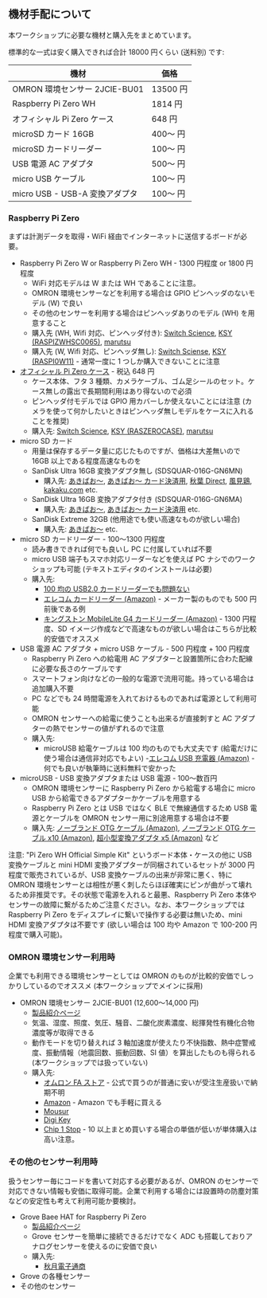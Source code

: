 ## 機材手配について

本ワークショップに必要な機材と購入先をまとめています。

標準的な一式は安く購入できれば合計 18000 円くらい (送料別) です:

| 機材                           | 価格     |
| ------------------------------ | -------- |
| OMRON 環境センサー 2JCIE-BU01  | 13500 円 |
| Raspberry Pi Zero WH           | 1814 円  |
| オフィシャル Pi Zero ケース    | 648 円   |
| microSD カード 16GB            | 400〜 円 |
| microSD カードリーダー         | 100〜 円 |
| USB 電源 AC アダプタ           | 500〜 円 |
| micro USB ケーブル             | 100〜 円 |
| micro USB - USB-A 変換アダプタ | 100〜 円 |

### Raspberry Pi Zero

まずは計測データを取得・WiFi 経由でインターネットに送信するボードが必要。

- Raspberry Pi Zero W or Raspberry Pi Zero WH - 1300 円程度 or 1800 円程度
  - WiFi 対応モデルは W または WH であることに注意。
  - OMRON 環境センサーなどを利用する場合は GPIO ピンヘッダのないモデル (W) で良い
  - その他のセンサーを利用する場合はピンヘッダありのモデル (WH) を用意すること
  - 購入先 (WH, Wifi 対応、ピンヘッダ付き): [Switch Science](https://www.switch-science.com/catalog/3646/), [KSY (RASPIZWHSC0065)](https://raspberry-pi.ksyic.com/main/index/pdp.id/406/pdp.open/406), [marutsu](https://www.marutsu.co.jp/pc/i/1320453/)
  - 購入先 (W, Wifi 対応、ピンヘッダ無し): [Switch Sciense](https://www.switch-science.com/catalog/3200/), [KSY (RASPI0W11)](https://raspberry-pi.ksyic.com/main/index/pdp.id/219) - 通常一度に 1 つしか購入できないことに注意
- [オフィシャル Pi Zero ケース](https://www.raspberrypi.org/products/raspberry-pi-zero-case/) - 税込 648 円
  - ケース本体、フタ 3 種類、カメラケーブル、ゴム足シールのセット。ケース無しの露出で長期間利用はあり得ないので必須
  - ピンヘッダ付モデルでは GPIO 用カバーしか使えないことには注意 (カメラを使って何かしたいときはピンヘッダ無しモデルをケースに入れることを推奨)
  - 購入先: [Switch Science](https://www.switch-science.com/catalog/3196/), [KSY (RASZEROCASE)](https://raspberry-pi.ksyic.com/main/index/pdp.id/225/pdp.open/225), [marutsu](https://www.marutsu.co.jp/pc/i/1320454/)
- micro SD カード
  - 用量は保存するデータ量に応じたものですが、価格は大差無いので 16GB 以上である程度高速なものを
  - SanDisk Ultra 16GB 変換アダプタ無し (SDSQUAR-016G-GN6MN)
    - 購入先: [あきばお〜](http://www.akibaoo.co.jp/c/item/0619659161354/), [あきばお〜 カード決済用](http://p.akibaoo.co.jp/c/item/0619659161354/), [秋葉 Direct](http://www.akibadirect.com/shopdetail/000000016811), [風見鶏](http://www.flashmemory.jp/shopdetail/000000016169/), [kakaku.com](https://kakaku.com/item/K0001162867/) etc.
  - SanDisk Ultra 16GB 変換アダプタ付き (SDSQUAR-016G-GN6MA)
    - 購入先: [あきばお〜](http://www.akibaoo.co.jp/c/item/0619659161347/), [あきばお〜 カード決済用](http://p.akibaoo.co.jp/c/item/0619659161347) etc.
  - SanDisk Extreme 32GB (他用途でも使い高速なものが欲しい場合)
    - 購入先: [あきばお〜](http://www.akibaoo.co.jp/c/item/0619659155827/) etc.
- micro SD カードリーダー - 100〜1300 円程度
  - 読み書きできれば何でも良いし PC に付属していれば不要
  - micro USB 端子もスマホ対応リーダーなどを使えば PC ナシでのワークショップも可能 (テキストエディタのインストールは必要)
  - 購入先:
    - [100 均の USB2.0 カードリーダーでも問題ない](https://tech.nikkeibp.co.jp/atcl/nxt/column/18/00424/101000004/)
    - [エレコム カードリーダー (Amazon)](https://www.amazon.co.jp/dp/B01NBHK133/) - メーカー製のものでも 500 円前後である例
    - [キングストン MobileLite G4 カードリーダー (Amazon)](https://www.amazon.co.jp/gp/product/B00KX4TORI/) - 1300 円程度、SD イメージ作成などで高速なものが欲しい場合はこちらが比較的安価でオススメ
- USB 電源 AC アダプタ + micro USB ケーブル - 500 円程度 + 100 円程度
  - Raspberry Pi Zero への給電用 AC アダプターと設置箇所に合わた配線に必要な長さのケーブルです
  - スマートフォン向けなどの一般的な電源で流用可能。持っている場合は追加購入不要
  - PC などでも 24 時間電源を入れておけるものであれば電源として利用可能
  - OMRON センサーへの給電に使うことも出来るが直接刺すと AC アダプターの熱でセンサーの値がずれるので注意
  - 購入先:
    - microUSB 給電ケーブルは 100 均のものでも大丈夫です (給電だけに使う場合は通信非対応でもよい) -[エレコム USB 充電器 (Amazon)](https://www.amazon.co.jp/dp/B01M073QDM/) - 何でも良いが執筆時に送料無料で安かった
- microUSB - USB 変換アダプタまたは USB 電源 - 100〜数百円
  - OMRON 環境センサーに Raspberry Pi Zero から給電する場合に micro USB から給電できるアダプターかケーブルを用意する
  - Raspberry Pi Zero とは USB ではなく BLE で無線通信するため USB 電源とケーブルを OMRON センサー用に別途用意する場合は不要
  - 購入先: [ノーブランド OTG ケーブル (Amazon)](https://www.amazon.co.jp/dp/B0074D3QCK/), [ノーブランド OTG ケーブル x10 (Amazon)](https://www.amazon.co.jp/dp/B07WYYSRN3/), [超小型変換アダプタ x5 (Amazon)](https://www.amazon.co.jp/gp/product/B01GFOOXO8/) など

注意: "Pi Zero WH Official Simple Kit" というボード本体・ケースの他に USB 変換ケーブルと mini HDMI 変換アダプターが同梱されているセットが 3000 円程度で販売されているが、USB 変換ケーブルの出来が非常に悪く、特に OMRON 環境センサーとは相性が悪く刺したらほぼ確実にピンが曲がって壊れるため非推奨です。その状態で電源を入れると最悪、Raspberry Pi Zero 本体やセンサーの故障に繋がるためご注意ください。なお、本ワークショップでは Raspberry Pi Zero をディスプレイに繋いで操作する必要は無いため、mini HDMI 変換アダプタは不要です (欲しい場合は 100 均や Amazon で 100-200 円程度で購入可能)。

### OMRON 環境センサー利用時

企業でも利用できる環境センサーとしては OMRON のものが比較的安価でしっかりしているのでオススメ (本ワークショップでメインに採用)

- OMRON 環境センサー 2JCIE-BU01 (12,600〜14,000 円)
  - [製品紹介ページ](https://www.omron.co.jp/ecb/product-detail?partNumber=2JCIE-BU)
  - 気温、湿度、照度、気圧、騒音、二酸化炭素濃度、総揮発性有機化合物濃度等が取得できる
  - 動作モードを切り替えれば 3 軸加速度が使えたり不快指数、熱中症警戒度、振動情報（地震回数、振動回数、SI 値）を算出したものも得られる (本ワークショップでは扱っていない)
  - 購入先:
    - [オムロン FA ストア](https://store.fa.omron.co.jp/st/search?b5id=3724) - 公式で買うのが普通に安いが受注生産扱いで納期不明
    - [Amazon](https://www.amazon.co.jp/dp/B07NB9RHB1) - Amazon でも手軽に買える
    - [Mousur](https://www.mouser.jp/ProductDetail/Omron/2JCIE-BU01?qs=qSfuJ%252bfl%2Fd5uHxAOzS%252bn8w%3D%3D)
    - [Digi Key](https://www.digikey.jp/product-detail/ja/omron-electronics-inc-emc-div/2JCIE-BU01/Z11673-ND/9603172?utm_adgroup=&mkwid=sLrpajr1l&pcrid=317427575467&pkw=&pmt=&pdv=c&productid=9603172&&gclid=EAIaIQobChMI69Oiib2h4QIV0KuWCh2oygIwEAYYASABEgJzefD_BwE)
    - [Chip 1 Stop](https://www.chip1stop.com/product/detail?partId=OMRO-0141827&mpn=2JCIE-BU01) - 10 以上まとめ買いする場合の単価が低いが単体購入は高い注意。

### その他のセンサー利用時

扱うセンサー毎にコードを書いて対応する必要があるが、OMRON のセンサーで対応できない情報も安価に取得可能。企業で利用する場合には設置時の防塵対策などの安定性も考えて利用可能か要検討。

- Grove Baee HAT for Raspberry Pi Zero
  - [製品紹介ページ](http://wiki.seeedstudio.com/Grove_Base_Hat_for_Raspberry_Pi_Zero/)
  - Grove センサーを簡単に接続できるだけでなく ADC も搭載しておりアナログセンサーを使えるのに安価で良い
  - 購入先:
    - [秋月電子通商](http://akizukidenshi.com/catalog/g/gM-13879/)
- Grove の各種センサー
- その他のセンサー
